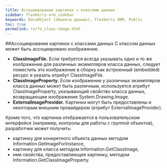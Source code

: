 ```yaml
---
title: Ассоциирование картинок с классами данных
sidebar: flexberry-orm_sidebar
keywords: DataObject (объекты данных), Flexberry ORM, Public
toc: true
permalink: ru/fo_class-image.html
---
```

##Ассоциирование картинок с классами данных
С классом данных может быть ассоциировано изображение.

* **ClassImageFile.** Если требуется всегда указывать одно и то же изображение для различных экземпляров класса данных, следует поместить это изображение в сборку как встроенный (embedded) ресурс и указать атрибут ClassImageFile.
* **ClassImageProperty.** Если изображение у различных экземпляров класса данных может быть различным, используется атрибут ClassImageProperty, указывающий свойство класса данных, возвращающее изображение System.Drawing.Image.
* **ExternalImageProvider.** Картинки могут быть предоставлены и некоторым внешним провайдером (атрибут ExternalImageProvider).

Кроме того, что картинка отображается в пользовательском интерфейсе (например, контролы для работы с группой объектов), разработчик может получить:

* картинку для конкретного объекта данных методом Information.GetImageForInstance,
* картинку для класса методом Information.GetClassImage,
* имя свойства, предоставляющее картинку, методом Information.GetClassImageProperty.
